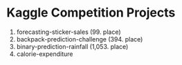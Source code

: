 # Kaggle Competition Projects

1) forecasting-sticker-sales (99. place)
2) backpack-prediction-challenge (394. place)
3) binary-prediction-rainfall (1,053. place)
4) calorie-expenditure
